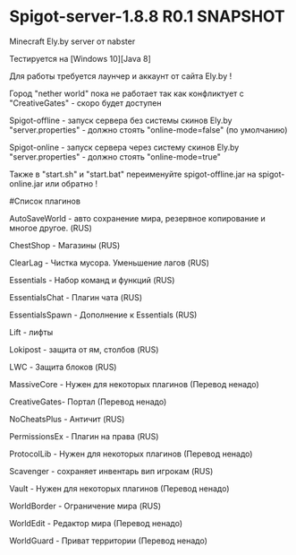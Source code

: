 # Spigot-server-1.8.8 R0.1 SNAPSHOT

Minecraft Ely.by server от nabster

Тестируется на [Windows 10][Java 8]

Для работы требуется лаунчер и аккаунт от сайта Ely.by !

Город "nether world" пока не работает так как конфликтует с "CreativeGates" - скоро будет доступен

Spigot-offline  -  запуск сервера без системы скинов Ely.by   "server.properties" - должно стоять "online-mode=false" (по умолчанию)

Spigot-online  -  запуск сервера через систему скинов Ely.by   "server.properties" - должно стоять "online-mode=true"

Также в "start.sh" и "start.bat" переименуйте spigot-offline.jar на spigot-online.jar или обратно !

#Список плагинов

AutoSaveWorld -  авто сохранение мира, резервное копирование и многое другое. (RUS)

ChestShop - Магазины (RUS)

ClearLag - Чистка мусора. Уменьшение лагов (RUS)

Essentials - Набор команд и функций (RUS)

EssentialsChat - Плагин чата (RUS)

EssentialsSpawn - Дополнение к Essentials (RUS)

Lift - лифты 

Lokipost - защита от ям, столбов (RUS)

LWC - Защита блоков (RUS)

MassiveCore - Нужен для некоторых плагинов (Перевод ненадо)

CreativeGates- Портал  (Перевод ненадо)

NoCheatsPlus - Античит (RUS)

PermissionsEx - Плагин на права (RUS)

ProtocolLib - Нужен для некоторых плагинов (Перевод ненадо)

Scavenger -  сохраняет инвентарь вип игрокам (RUS)

Vault -  Нужен для некоторых плагинов (Перевод ненадо)

WorldBorder - Ограничение мира (RUS)

WorldEdit - Редактор мира (Перевод ненадо)

WorldGuard - Приват территории (Перевод ненадо)

